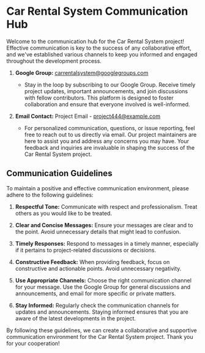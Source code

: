 # Car Rental System Communication Hub

Welcome to the communication hub for the Car Rental System project! Effective communication is key to the success of any collaborative effort, and we've established various channels to keep you informed and engaged throughout the development process.

1. **Google Group:** [carrentalsystem@googlegroups.com](mailto:carrentalsystem@googlegroups.com)
   - Stay in the loop by subscribing to our Google Group. Receive timely project updates, important announcements, and join discussions with fellow contributors. This platform is designed to foster collaboration and ensure that everyone involved is well-informed.

2. **Email Contact:** Project Email - [project444@example.com](mailto:project444@example.com)
   - For personalized communication, questions, or issue reporting, feel free to reach out to us directly via email. Our project maintainers are here to assist you and address any concerns you may have. Your feedback and inquiries are invaluable in shaping the success of the Car Rental System project.

## Communication Guidelines

To maintain a positive and effective communication environment, please adhere to the following guidelines:

1. **Respectful Tone:** Communicate with respect and professionalism. Treat others as you would like to be treated.

2. **Clear and Concise Messages:** Ensure your messages are clear and to the point. Avoid unnecessary details that might lead to confusion.

3. **Timely Responses:** Respond to messages in a timely manner, especially if it pertains to project-related discussions or decisions.

4. **Constructive Feedback:** When providing feedback, focus on constructive and actionable points. Avoid unnecessary negativity.

5. **Use Appropriate Channels:** Choose the right communication channel for your message. Use the Google Group for general discussions and announcements, and email for more specific or private matters.

6. **Stay Informed:** Regularly check the communication channels for updates and announcements. Staying informed ensures that you are aware of the latest developments in the project.

By following these guidelines, we can create a collaborative and supportive communication environment for the Car Rental System project. Thank you for your cooperation!
